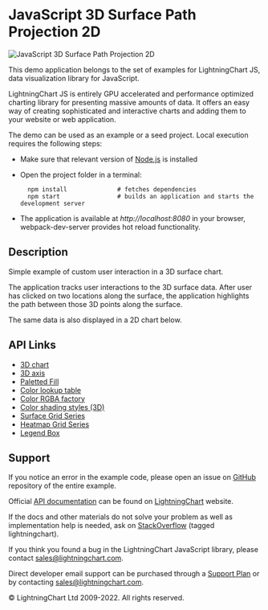 # JavaScript 3D Surface Path Projection 2D

![JavaScript 3D Surface Path Projection 2D](surfacePath-darkGold.png)

This demo application belongs to the set of examples for LightningChart JS, data visualization library for JavaScript.

LightningChart JS is entirely GPU accelerated and performance optimized charting library for presenting massive amounts of data. It offers an easy way of creating sophisticated and interactive charts and adding them to your website or web application.

The demo can be used as an example or a seed project. Local execution requires the following steps:

-   Make sure that relevant version of [Node.js](https://nodejs.org/en/download/) is installed
-   Open the project folder in a terminal:

          npm install              # fetches dependencies
          npm start                # builds an application and starts the development server

-   The application is available at _http://localhost:8080_ in your browser, webpack-dev-server provides hot reload functionality.


## Description

Simple example of custom user interaction in a 3D surface chart.

The application tracks user interactions to the 3D surface data.
After user has clicked on two locations along the surface, the application highlights the path between those 3D points along the surface.

The same data is also displayed in a 2D chart below.


## API Links

* [3D chart]
* [3D axis]
* [Paletted Fill]
* [Color lookup table]
* [Color RGBA factory]
* [Color shading styles (3D)]
* [Surface Grid Series]
* [Heatmap Grid Series]
* [Legend Box]


## Support

If you notice an error in the example code, please open an issue on [GitHub][0] repository of the entire example.

Official [API documentation][1] can be found on [LightningChart][2] website.

If the docs and other materials do not solve your problem as well as implementation help is needed, ask on [StackOverflow][3] (tagged lightningchart).

If you think you found a bug in the LightningChart JavaScript library, please contact sales@lightningchart.com.

Direct developer email support can be purchased through a [Support Plan][4] or by contacting sales@lightningchart.com.

[0]: https://github.com/Arction/
[1]: https://lightningchart.com/lightningchart-js-api-documentation/
[2]: https://lightningchart.com
[3]: https://stackoverflow.com/questions/tagged/lightningchart
[4]: https://lightningchart.com/support-services/

© LightningChart Ltd 2009-2022. All rights reserved.


[3D chart]: https://lightningchart.com/js-charts/api-documentation/v7.1.0/classes/Chart3D.html
[3D axis]: https://lightningchart.com/js-charts/api-documentation/v7.1.0/classes/Axis3D.html
[Paletted Fill]: https://lightningchart.com/js-charts/api-documentation/v7.1.0/classes/PalettedFill.html
[Color lookup table]: https://lightningchart.com/js-charts/api-documentation/v7.1.0/classes/LUT.html
[Color RGBA factory]: https://lightningchart.com/js-charts/api-documentation/v7.1.0/functions/ColorRGBA.html
[Color shading styles (3D)]: https://lightningchart.com/js-charts/api-documentation/v7.1.0/variables/ColorShadingStyles.html
[Surface Grid Series]: https://lightningchart.com/js-charts/api-documentation/v7.1.0/classes/SurfaceGridSeries3D.html
[Heatmap Grid Series]: https://lightningchart.com/js-charts/api-documentation/v7.1.0/classes/HeatmapGridSeriesIntensityValues.html
[Legend Box]: https://lightningchart.com/js-charts/api-documentation/v7.1.0/classes/Chart.html#addLegendBox

